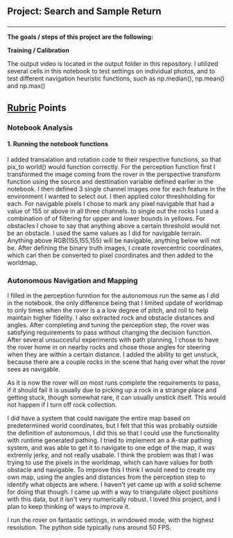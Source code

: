 ## Project: Search and Sample Return
### 

---


**The goals / steps of this project are the following:**  

**Training / Calibration**  

The output video is located in the output folder in this repository. I utilized several cells in this notebook to test settings on individual photos, and to test different navigation heuristic functions, such as np.median(), np.mean() and np.max()

 

[//]: # (Image References)

[image1]: ./misc/rover_image.jpg
[image2]: ./calibration_images/example_grid1.jpg
[image3]: ./calibration_images/example_rock1.jpg 

## [Rubric](https://review.udacity.com/#!/rubrics/916/view) Points

### Notebook Analysis
#### 1. Running the notebook functions
I added transalation and rotation code to their respective functions, so that pix_to world() would function correctly. For the perception function first I transformed the image coming from the rover in the perspective transform function using the source and desttination variable defined earlier in the notebook. I then defined 3 single channel images one for each feature in the environment I wanted to select out. I then applied color threshholding for each. For navigable pixels I chose to mark any pixel navigable that had a value of 155 or above in all three channels. to single out the rocks I used a combination of of filtering for upper and lower bounds in yellows.  For obstacles I chose to say that anything above a certain threshold would not be an obstacle. I used the same values as I did for navigable terrain. Anything above RGB(155,155,155) will be navigable, anything below will not be. After defining the binary truth images, I create rovercentric coordinates, which can then be converted to pixel coordinates and then added to the worldmap. 


### Autonomous Navigation and Mapping

I filled in the perception funntion for the autonomous run the same as I did in the notebook. the only difference being that I limited update of worldmap to only times when the rover is a a low degree of pitch, and roll to help maintain higher fidelity. I also extracted rock and obstacle distances and angles. After completing and tuning the perception step, the rover was satisfying requirements to pass without changing the decision function. After several unsuccesful experiments with path planning, I chose to have the rover home in on nearby rocks and chose those angles for steering when they are within a certain distance. I added the ability to get unstuck, because there are a couple rocks in the scene that hang over what the rover sees as navigable. 

As it is now the rover will on most runs complete the requirements to pass, if it should fail it is usually due to picking up a rock in a strange place and getting stuck, though somewhat rare, it can usually unstick itself. This would not happen if I turn off rock collection. 

I did have a system that could navigate the entire map based on predetermined world coordinates, but I felt that this was probably outside the definition of autonomous, I did this so that I could use the functionality with runtime generated pathing. 
I tried to implement an a A-star pathing system, and was able to get it to navigate to one edge of the map, it was extremly jerky, and not really usabale. I think the problem was that I was trying to use the pixels in the worldmap, which can have values for both obstacle and navigable. To improve this I think I would need to create my own map, using the angles and distances from the perception step to identify what objects are where. I haven't yet came up with a solid scheme for doing that though. I came up with a way to triangulate object positions with this data, but it isn't very numerically robust. I loved this project, and I plan to keep thinking of ways to improve it. 


I run the rover on fantastic settings, in windowed mode, with the highest resolution. The python side typically runs around 50 FPS. 



